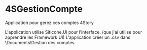 # 4SGestionCompte
Application pour gerez ces comptes 4Story

L'application utilise Siticone.UI pour l'interface. (que j'ai utilise pour apprendre les Framework UI)
L'application créer un .csv dans \Documents\Gestion des comptes.
